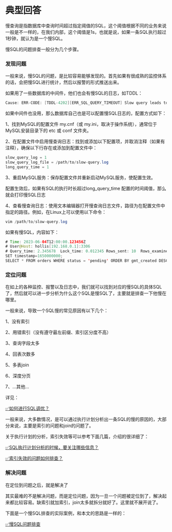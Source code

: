 # 典型回答
慢查询是指数据库中查询时间超过指定阈值的SQL，这个阈值根据不同的业务来说一般是不一样的，在我们内部，这个阈值是1s，也就是说，如果一条SQL执行超过1秒钟，就认为是一个慢SQL。



慢SQL的问题排查一般分为几个步骤。



### 发现问题
一般来说，慢SQL的问题，是比较容易能够发现的。首先如果有很成熟的监控体系的话，会把慢SQL进行统计，然后以报警的形式推送出来。



如果用了一些数据库的中间件，他们也会有慢SQL的日志，如TDDL：



```java
Cause: ERR-CODE: [TDDL-4202][ERR_SQL_QUERY_TIMEOUT] Slow query leads to a timeout exception, please contact DBA to check slow sql. SocketTimout:12000 ms, 
```



如果中间件也没用，那么数据库自己也是可以配置慢SQL日志的，配置方式如下：



1、找到MySQL的配置文件 my.cnf（或 my.ini，取决于操作系统），通常位于MySQL安装目录下的 etc 或 conf 文件夹。

2、在配置文件中启用慢查询日志：找到或添加以下配置项，并取消注释（如果有注释），确保以下行存在或添加到配置文件中：



```java
slow_query_log = 1
slow_query_log_file = /path/to/slow-query.log
long_query_time = 1
```



3、重启MySQL服务：保存配置文件并重新启动MySQL服务，使配置生效。



配置生效后，如果有SQL的执行时长超过long_query_time 配置的时间阈值，那么就会打印慢SQL日志



4、查看慢查询日志：使用文本编辑器打开慢查询日志文件，路径为在配置文件中指定的路径。例如，在Linux上可以使用以下命令：



```java
vim /path/to/slow-query.log
```



如果有慢SQL，内容如下：



```java
# Time: 2023-06-04T12:00:00.123456Z
# User@Host: hollis[192.168.0.1]:3306
# Query_time: 2.345678  Lock_time: 0.012345 Rows_sent: 10  Rows_examined: 100
SET timestamp=1650000000;
SELECT * FROM orders WHERE status = 'pending' ORDER BY gmt_created DESC;
```



### 定位问题


在如上的各种监控、报警以及日志中，我们就可以找到对应的慢SQL的具体SQL了，然后就可以进一步分析为什么这个SQL是慢SQL了，主要就是排查一下他慢在哪里。



一般来说，导致一个SQL慢的常见原因有以下几个：



1、没有索引

2、用错索引（没有遵守最左前缀、索引区分度不高）

3、查询字段太多

4、回表次数多

5、多表join

6、深度分页

7、...其他...



详见：



[✅如何进行SQL调优？](https://www.yuque.com/hollis666/qyhor6/mgpczmz7la99dkft)





一般来说，大多数情况，是可以通过执行计划分析出一条SQL的慢的原因的，大部分来说，主要是索引的问题和join的问题了。



关于执行计划的分析，索引失效等可以参考下面几篇，介绍的很详细了：



[✅SQL执行计划分析的时候，要关注哪些信息？](https://www.yuque.com/hollis666/qyhor6/fho0bamf4qpcril5)



[✅索引失效的问题如何排查？](https://www.yuque.com/hollis666/qyhor6/gux80i)



### 解决问题


在定位到问题之后，就是解决了



其实最难的不是解决问题，而是定位问题，因为一旦一个问题被定位到了，解决起来都比较容易。缺索引就加索引，join太多就拆分就好了。这里就不展开说了。



下面是一个慢SQL排查的实际案例，和本文的思路是一样的：



[✅慢SQL问题排查](https://www.yuque.com/hollis666/qyhor6/dxmpt2)





